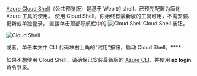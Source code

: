 
[Azure Cloud Shell](../articles/cloud-shell/quickstart.md)（公共预览版）是基于 Web 的 shell，已预先配置为简化 Azure 工具的使用。 使用 Cloud Shell，你始终有最新版的工具可用，不需安装、更新或单独登录。 直接单击顶部导航栏中的 ![Cloud Shell](./media/cloud-shell-try-it/cs-button.png) Cloud Shell 按钮。 

![Cloud Shell](./media/cloud-shell-try-it/cloud-shell.png)
 
或者，单击本文中 CLI 代码块右上角的“试用”按钮，启动 Cloud Shell。****

如果不想使用 Cloud Shell，请确保已安装最新版的 [Azure CLI](/cli/azure/install-azure-cli)，并使用 **az login** 命令登录。







